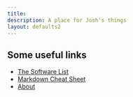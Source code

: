 ```yaml
---
title: 
description: A place for Josh's things
layout: defaults2
---
```


## Some useful links

* [The Software List](pages/software)
* [Markdown Cheat Sheet](pages/markdown_cheat_sheet.html)
* [About](pages/about)
